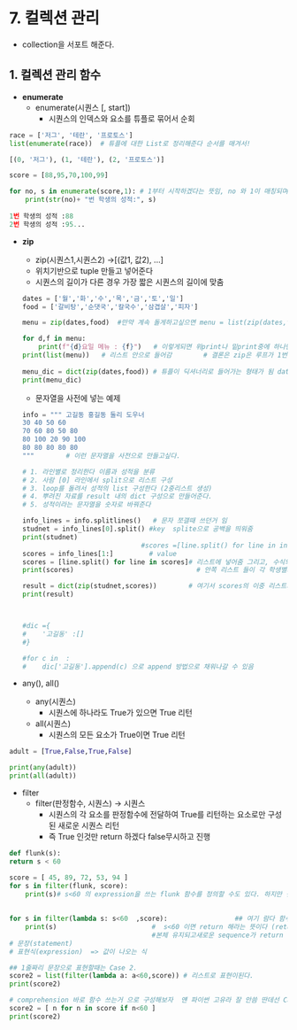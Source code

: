 # 7. 컬렉션 관리

- collection을 서포트 해준다.

## 1. 컬렉션 관리 함수

- **enumerate** 
  - enumerate(시퀀스 [, start])
    - 시퀀스의 인덱스와 요소를 튜플로 묶어서 순회

```python
race = ['저그', '테란', '프로토스']
list(enumerate(race))  # 튜플에 대한 List로 정리해준다 순서를 매겨서!

[(0, '저그'), (1, '테란'), (2, '프로토스')]
```

```python
score = [88,95,70,100,99]

for no, s in enumerate(score,1): # 1부터 시작하겠다는 뜻임, no 와 1이 매칭되며 1이 없다면 0으로 시작됨
    print(str(no)+ "번 학생의 성적:", s)
    
1번 학생의 성적 :88
2번 학생의 성적 :95...
```

- **zip**

  - zip(시퀀스1,시퀀스2) ->[(값1, 값2), ...]
  - 위치기반으로 tuple 만들고 넣어준다
  - 시퀀스의 길이가 다른 경우 가장 짧은 시퀀스의 길이에 맞춤

  ```python
  dates = ['월','화','수','목','금','토','일']
  food = ['갈비탕','순댓국','칼국수','삼겹살','피자']
  
  menu = zip(dates,food)  #만약 계속 돌게하고싶으면 menu = list(zip(dates,food))로 써야됨
  
  for d,f in menu:
      print(f"{d}요일 메뉴 : {f}")   # 이렇게되면 위print나 밑print중에 하나만 실행된다 why?
  print(list(menu))   # 리스트 안으로 들어감        # 결론은 zip은 루프가 1번 돌면 사라진다 
   
  menu_dic = dict(zip(dates,food)) # 튜플이 딕셔너리로 들어가는 형태가 됨 date-key, food-value로
  print(menu_dic)
  ```

  - 문자열을 사전에 넣는 예제

  ```python
  info = """ 고길동 홍길동 둘리 도우너
  30 40 50 60
  70 60 80 50 80
  80 100 20 90 100
  80 80 80 80 80
  """        # 이런 문자열을 사전으로 만들고싶다.
  
  # 1. 라인별로 정리한다 이름과 성적을 분류
  # 2. 사람 [0] 라인에서 split으로 리스트 구성
  # 3. loop를 돌려서 성적의 list 구성한다 (2중리스트 생성)
  # 4. 뿌려진 자료를 result 내의 dict 구성으로 만들어준다.
  # 5. 성적이라는 문자열을 숫자로 바꿔준다
  
  info_lines = info.splitlines()   # 문자 쪼갤때 쓰던거 임
  studnet = info_lines[0].split() #key  splite으로 공백을 띄워줌
  print(studnet)
  								#scores =[line.split() for line in info_lines[1:]] #value 이것도 가능함
  scores = info_lines[1:]         # value
  scores = [line.split() for line in scores]# 리스트에 넣어줌 그리고, 수식의 line에서 loop돌면서 splite을 통해 각 												과목마다 list를 구성해준다/바깥의 []에의해2중 리스트가 구성됨
  print(scores)                               # 안쪽 리스트 들이 각 학생별의 data가 된다. 2중 리스트를 나타낸다.
  
  result = dict(zip(studnet,scores))        # 여기서 scores의 이중 리스트가 이제 단일 리스트로 나오며 개인별로 과목의 점수를 알려준다
  print(result)
  
  
  
  #dic ={
  #    '고길동' :[]
  #}
  
  #for c in  :
  #    dic['고길동'].append(c) 으로 append 방법으로 채워나갈 수 있음
  ```

  

- any(), all()
  - any(시퀀스)
    - 시퀀스에 하나라도 True가 있으면 True 리턴
  - all(시퀀스)
    - 시퀀스의 모든 요소가 True이면 True 리턴

```python
adult = [True,False,True,False]

print(any(adult))
print(all(adult))
```



- filter
  - filter(판정함수, 시퀀스) -> 시퀀스
    - 시퀀스의 각 요소를 판정함수에 전달하여 True를 리턴하는 요소로만 구성된 새로운 시퀀스 리턴
    - 즉 True 인것만 return 하겠다 false무시하고 진행

```python
def flunk(s):
return s < 60

score = [ 45, 89, 72, 53, 94 ]
for s in filter(flunk, score):
    print(s)# s<60 의 expression을 쓰는 flunk 함수를 정의할 수도 있다. 하지만 겉으로 간단한 함수인데 굳이 이렇게 공들여 써야겠는가?
    
    
for s in filter(lambda s: s<60  ,score):                 ## 여기 람다 함수를 써보자 Case 1. #값만 보여줌
    print(s)                        #  s<60 이면 return 해라는 뜻이다 (return 생략됨)
                                    #본체 유지되고새로운 sequence가 return 된다
# 문장(statement)
# 표현식(expression)  => 값이 나오는 식

## 1줄짜리 문장으로 표현할때는 Case 2.
score2 = list(filter(lambda a: a<60,score)) # 리스트로 표현이된다.
print(score2)

# comprehension 바로 함수 쓰는거 으로 구성해보자  얜 파이썬 고유라 잘 안씀 딴데선 Case 3.  # 리스트로 표현이 된다.
score2 = [ n for n in score if n<60 ]
print(score2)

```

